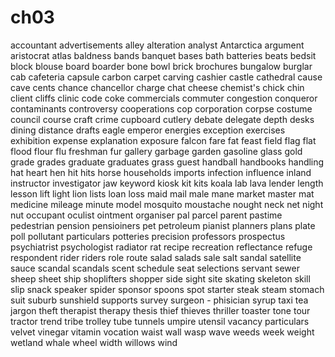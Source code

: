 # ch03
accountant
advertisements
alley
alteration
analyst
Antarctica
argument
aristocrat
atlas
baldness
bands
banquet
bases
bath
batteries
beats
bedsit
block
blouse
board
boarder
bone
bowl
brick
brochures
bungalow
burglar
cab
cafeteria
capsule
carbon
carpet
carving
cashier
castle
cathedral
cause
cave
cents
chance
chancellor
charge
chat
cheese
chemist's
chick
chin
client
cliffs
clinic
code
coke
commercials
commuter
congestion
conqueror
contaminants
controversy
cooperations
cop
corporation
corpse
costume
council
course
craft
crime
cupboard
cutlery
debate
delegate
depth
desks
dining
distance
drafts
eagle
emperor
energies
exception
exercises
exhibition
expense
explanation
exposure
falcon
fare
fat
feast
field
flag
flat
flood
flour
flu
freshman
fur
gallery
garbage 
garden
gasoline
glass
gold
grade
grades
graduate
graduates
grass
guest
handball
handbooks
handling
hat
heart
hen
hit 
hits
horse
households
imports
infection
influence
inland
instructor
investigator
jaw
keyword
kiosk
kit
kits
koala
lab
lava
lender
length
lesson 
lift
light
lion
lists
loan
loss
maid
mail
male
mane
market
master
mat
medicine
mileage
minute
model
mosquito
moustache
nought 
neck
net
night
nut
occupant
oculist
ointment
organiser
pal
parcel 
parent
pastime
pedestrian
pension
pensioiners
pet
petroleum
pianist
planners
plans
plate
poll
pollutant
particulars
potteries
precision
professors
prospectus
psychiatrist
psychologist
radiator
rat
recipe
recreation
reflectance
refuge 
respondent
rider
riders
role
route
salad
salads
sale
salt
sandal
satellite
sauce
scandal
scandals
scent
schedule
seat
selections
servant
sewer
sheep
sheet
ship
shoplifters
shopper
side
sight
site
skating
skeleton
skill
slip
snack
speaker
spider 
sponsor
spoons
spot
starter
steak
steam
stomach
suit
suburb
sunshield
supports
survey
surgeon - phisician
syrup
taxi
tea
jargon
theft
therapist
therapy
thesis 
thief
thieves
thriller
toaster
tone
tour
tractor
trend
tribe
trolley
tube
tunnels
umpire
utensil
vacancy
particulars
velvet
vinegar
vitamin
vocation
waist
wall
wasp
wave
weeds
week
weight
wetland
whale
wheel 
width
willows
wind
